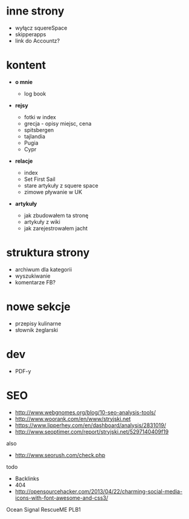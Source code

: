 inne strony
===========
* wyłącz squereSpace
* skipperapps
* link do Accountz?

kontent
=========
* **o mnie**
    * log book 

* **rejsy**
    * fotki w index
    * grecja - opisy miejsc, cena
    * spitsbergen
    * tajlandia
    * Pugia
    * Cypr
    
* **relacje**
    * index
    * Set First Sail 
    * stare artykuły z squere space
    * zimowe pływanie w UK
        
* **artykuły**
    * jak zbudowałem ta stronę
    * artykuły z wiki
    * jak zarejestrowałem jacht


struktura strony
==================
* archiwum dla kategorii
* wyszukiwanie
* komentarze FB?

nowe sekcje
===========
* przepisy kulinarne
* słownik żeglarski

dev
====
* PDF-y

SEO
=====
* <http://www.webgnomes.org/blog/10-seo-analysis-tools/>
* <http://www.woorank.com/en/www/stryjski.net>
* <https://www.lipperhey.com/en/dashboard/analysis/2831019/>
* <http://www.seoptimer.com/report/stryjski.net/5297140409f19>

also

* <http://www.seorush.com/check.php>

todo

* Backlinks
* 404
* <http://opensourcehacker.com/2013/04/22/charming-social-media-icons-with-font-awesome-and-css3/>



Ocean Signal RescueME PLB1